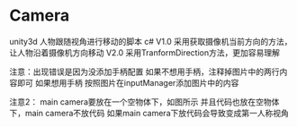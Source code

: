 # Camera
unity3d 人物跟随视角进行移动的脚本 c#
V1.0  采用获取摄像机当前方向的方法，让人物沿着摄像机方向移动
V2.0  采用TranformDirection方法，更加容易理解

注意：出现错误是因为没添加手柄配置
如果不想用手柄，注释掉图片中的两行内容即可
如果想用手柄
按照图片在inputManager添加图片中的内容

注意2：
main camera要放在一个空物体下，如图所示
并且代码也放在空物体下，main camera不放代码
如果main camera下放代码会导致变成第一人称视角
